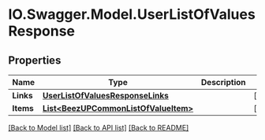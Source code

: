 # IO.Swagger.Model.UserListOfValuesResponse
## Properties

Name | Type | Description | Notes
------------ | ------------- | ------------- | -------------
**Links** | [**UserListOfValuesResponseLinks**](UserListOfValuesResponseLinks.md) |  | [optional] 
**Items** | [**List&lt;BeezUPCommonListOfValueItem&gt;**](BeezUPCommonListOfValueItem.md) |  | [optional] 

[[Back to Model list]](../README.md#documentation-for-models) [[Back to API list]](../README.md#documentation-for-api-endpoints) [[Back to README]](../README.md)

